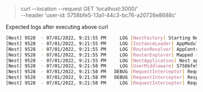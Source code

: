>
>curl --location --request GET 'localhost:3000/' \
>--header 'user-id: 5758bfe5-13a1-44c3-bc76-a20726e8688c'
>

Expected logs after executing above curl 

```sh
[Nest] 9528  - 07/01/2022, 9:21:55 PM     LOG [NestFactory] Starting Nest application...
[Nest] 9528  - 07/01/2022, 9:21:55 PM     LOG [InstanceLoader] AppModule dependencies initialized +44ms
[Nest] 9528  - 07/01/2022, 9:21:55 PM     LOG [RoutesResolver] AppController {/}: +10ms
[Nest] 9528  - 07/01/2022, 9:21:55 PM     LOG [RouterExplorer] Mapped {/, GET} route +2ms
[Nest] 9528  - 07/01/2022, 9:21:55 PM     LOG [NestApplication] Nest application successfully started +2ms
[Nest] 9528  - 07/01/2022, 9:21:58 PM     LOG [UserMiddleware] 5758bfe5-13a1-44c3-bc76-a20726e8688c
[Nest] 9528  - 07/01/2022, 9:21:58 PM   DEBUG [RequestInterceptor] Request Client: PostmanRuntime/7.29.0
[Nest] 9528  - 07/01/2022, 9:21:58 PM   DEBUG [RequestInterceptor] Response: UserID 5758bfe5-13a1-44c3-bc76-a20726e8688c
[Nest] 9528  - 07/01/2022, 9:21:58 PM     LOG [RequestInterceptor] Request timestamp: 1656690718818
```
